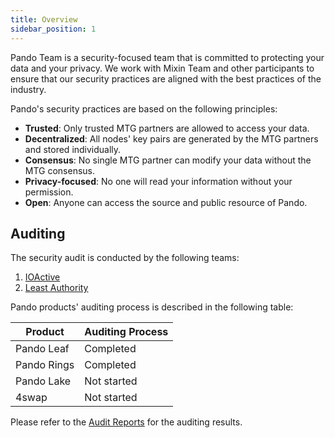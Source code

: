 ```yaml
---
title: Overview
sidebar_position: 1
---
```


Pando Team is a security-focused team that is committed to protecting your data and your privacy. We work with Mixin Team and other participants to ensure that our security practices are aligned with the best practices of the industry.

Pando's security practices are based on the following principles:

- **Trusted**: Only trusted MTG partners are allowed to access your data.
- **Decentralized**: All nodes' key pairs are generated by the MTG partners and stored individually.
- **Consensus**: No single MTG partner can modify your data without the MTG consensus.
- **Privacy-focused**: No one will read your information without your permission.
- **Open**: Anyone can access the source and public resource of Pando.

## Auditing

The security audit is conducted by the following teams:

1. [IOActive](https://ioactive.com/)
2. [Least Authority](https://leastauthority.com/)

Pando products' auditing process is described in the following table:

| Product | Auditing Process |
| ------- | ---------------- |
| Pando Leaf | Completed |
| Pando Rings | Completed |
| Pando Lake | Not started |
| 4swap | Not started |

Please refer to the [Audit Reports](./audit-reports) for the auditing results.